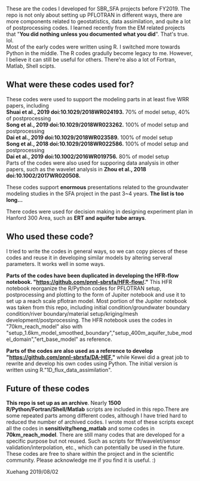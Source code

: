 These are the codes I developed for SBR_SFA projects before FY2019. The repo is not only about setting up PFLOTRAN in different ways, there are more components related to geostatistics, data assimilation, and quite a lot of postprocessing codes. I learned recently from the EM related projects that "**You did nothing unless you documented what you did**". That's true. lol.  
Most of the early codes were written using R. I switched more towards Python in the middle. The R codes gradully become legacy to me. However, I believe it can still be useful for others. There're also a lot of Fortran, Matlab, Shell scipts. 


## What were these codes used for? 
These codes were used to support the modeling parts in at least five WRR papers, including    
**Shuai et al., 2019 doi:10.1029/2018WR024193.** 70% of model setup, 40% of postprocessing  
**Song et al., 2019 doi:10.1029/2018WR023262.** 100% of model setup and postprocessing  
**Dai et al., 2019 doi:10.1029/2018WR023589.** 100% of model setup  
**Song et al., 2018 doi:10.1029/2018WR022586.** 100% of model setup and postprocessing  
**Dai et al., 2019 doi:10.1002/2016WR019756.** 80% of model setup  
Parts of the codes were also used for supporing data analysis in other papers, such as the wavelet analysis in **Zhou et al., 2018 doi:10.1002/2017WR020508.**   

These codes  support **enormous** presentations related to the groundwater modeling studies in the SFA project in the past 3~4 years. **The list is too long...**

There codes were used for decision making in designing experiment plan in Hanford 300 Area, such as **ERT and aquifer tube arrays**. 

## Who used these code?
I tried to write the codes in general ways, so we can copy pieces of these codes and reuse it in developing similar models by altering serveral parameters. It works well in some ways.

**Parts of the codes have been duplicated in developing the HFR-flow notebook. "https://github.com/pnnl-sbrsfa/HFR-flow/."** This HFR notebook reorganize the R/Python codes for PFLOTRAN setup, postprocessing and plotting to the form of Jupiter notebook and use it to set up a reach scale pflotran model. Most portion of the Jupiter notebook was taken from this repo, including initial condition/groundwater boundary condition/river boundary/material setup/kriging/mesh development/postprocessing. The HFR notebook uses the codes in "70km_reach_model" also with "setup_1.6km_model_smoothed_boundary","setup_400m_aquifer_tube_model_domain","ert_base_model" as reference.

**Parts of the codes are also used as a reference to develop "https://github.com/pnnl-sbrsfa/DA-HEF,"** while Kewei did a great job to rewrite and develop his own codes using Python. The initial version is written using R."1D_flux_data_assimilation".

## Future of these codes
**This repo is set up as an archive**. Nearly **1500 R/Python/Fortran/Shell/Matlab** scripts are included in this repo.There are some repeated parts among different codes, although I have tried hard to reduced the number of archived codes. I wrote most of these scripts except all the codes in **sensitivity/heng_matlab** and some codes in **70km_reach_model**. There are still many codes that are developed for a specific purpose but not reused. Such as scripts for fft/wavelet/sensor validation/interpolation, etc., which can potentially be used in the future. These codes are free to share within the project and in the scientific community. Please acknowledge me if you find it is useful. :)

Xuehang
2019/08/02
